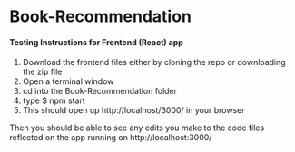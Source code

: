 # Book-Recommendation

#### Testing Instructions for Frontend (React) app
1. Download the frontend files either by cloning the repo or downloading the zip file
2. Open a terminal window
3. cd into the Book-Recommendation folder
4. type $ npm start
5. This should open up http://localhost/3000/ in your browser 

Then you should be able to see any edits you make to the code files reflected on the app running on http://localhost:3000/ 
